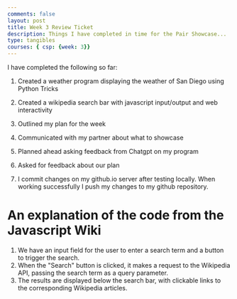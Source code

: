 ```yaml
---
comments: false
layout: post
title: Week 3 Review Ticket
description: Things I have completed in time for the Pair Showcase...
type: tangibles 
courses: { csp: {week: 3}}
---
```


I have completed the following so far:

1. Created a weather program displaying the weather of San Diego using Python Tricks

2. Created a wikipedia search bar with javascript input/output and web interactivity

3. Outlined my plan for the week

4. Communicated with my partner about what to showcase 

5. Planned ahead asking feedback from Chatgpt on my program

6. Asked for feedback about our plan

7. I commit changes on my github.io server after testing locally. When working successfully I push my changes to my github repository. 

# An explanation of the code from the Javascript Wiki

1. We have an input field for the user to enter a search term and a button to trigger the search.
2. When the "Search" button is clicked, it makes a request to the Wikipedia API, passing the search term as a query parameter.
3. The results are displayed below the search bar, with clickable links to the corresponding Wikipedia articles.